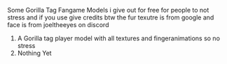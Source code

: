 Some Gorilla Tag Fangame Models i give out for free for people to not stress and if you use give credits btw the fur texutre is from google and face is from joeltheeyes on discord
1. A Gorilla tag player model with all textures and fingeranimations so no stress
2. Nothing Yet
